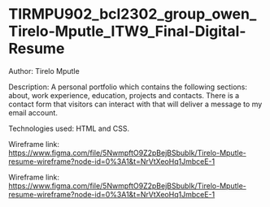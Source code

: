 # TIRMPU902_bcl2302_group_owen_Tirelo-Mputle_ITW9_Final-Digital-Resume

Author: Tirelo Mputle

Description:
A personal portfolio which contains the following sections: about, work experience, education, projects and contacts. There is a contact form that visitors can interact with that will deliver a message to my email account.

Technologies used: HTML and CSS.

Wireframe link: https://www.figma.com/file/5NwmpftO9Z2pBejBSbubIk/Tirelo-Mputle-resume-wireframe?node-id=0%3A1&t=NrVtXeoHq1JmbceE-1

Wireframe link: https://www.figma.com/file/5NwmpftO9Z2pBejBSbubIk/Tirelo-Mputle-resume-wireframe?node-id=0%3A1&t=NrVtXeoHq1JmbceE-1
